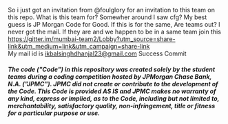 So i just got an invitation from @foulglory for an invitation to this team on this repo.
What is this team for?
Somewher around I saw cfg?
My best guess is JP Morgan Code for Good.
If this is for the same, 
Are teams out? I never got the mail. 
If they are and we happen to be in a same team join this https://gitter.im/mumbai-team2/Lobby?utm_source=share-link&utm_medium=link&utm_campaign=share-link  
My mail id is ikbalsinghdhanjal23@gmail.com
Success Commit

##### The code ("Code") in this repository was created solely by the student teams during a coding competition hosted by JPMorgan Chase Bank, N.A. ("JPMC").						JPMC did not create or contribute to the development of the Code.  This Code is provided AS IS and JPMC makes no warranty of any kind, express or implied, as to the Code,						including but not limited to, merchantability, satisfactory quality, non-infringement, title or fitness for a particular purpose or use.
